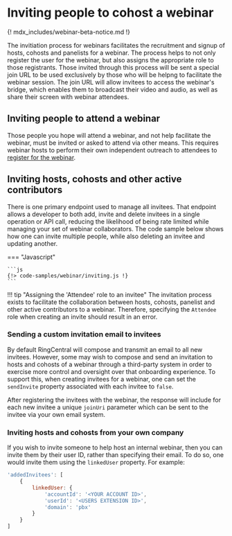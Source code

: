 # Inviting people to cohost a webinar

{! mdx_includes/webinar-beta-notice.md !}

The invitiation process for webinars facilitates the recruitment and signup of hosts, cohosts and panelists for a webinar. The process helps to not only register the user for the webinar, but also assigns the appropriate role to those registrants. Those invited through this process will be sent a special join URL to be used exclusively by those who will be helpng to facilitate the webinar session. The join URL will allow invitees to access the webinar's bridge, which enables them to broadcast their video and audio, as well as share their screen with webinar attendees. 

## Inviting people to attend a webinar

Those people you hope will attend a webinar, and not help facilitate the webinar, must be invited or asked to attend via other means. This requires webinar hosts to perform their own independent outreach to attendees to [register for the webinar](../registrants/).

## Inviting hosts, cohosts and other active contributors 

There is one primary endpoint used to manage all invitees. That endpoint allows a developer to both add, invite and delete invitees in a single operation or API call, reducing the likelihood of being rate limited while managing your set of webinar collaborators. The code sample below shows how one can invite multiple people, while also deleting an invitee and updating another. 

=== "Javascript"

    ```js
    {!> code-samples/webinar/inviting.js !}
    ```

!!! tip "Assigning the 'Attendee' role to an invitee"
    The invitation process exists to facilitate the collaboration between hosts, cohosts, panelist and other active contributors to a webinar. Therefore, specifying the `Attendee` role when creating an invite should result in an error. 

### Sending a custom invitation email to invitees

By default RingCentral will compose and transmit an email to all new invitees. However, some may wish to compose and send an invitation to hosts and cohosts of a webinar through a third-party system in order to exercise more control and oversight over that onboarding experience. To support this, when creating invitees for a webinar, one can set the `sendInvite` property associated with each invitee to `false`. 

After registering the invitees with the webinar, the response will include for each new invitee a unique `joinUri` parameter which can be sent to the invitee via your own email system. 

### Inviting hosts and cohosts from your own company

If you wish to invite someone to help host an internal webinar, then you can invite them by their user ID, rather than specifying their email. To do so, one would invite them using the `linkedUser` property. For example:

```js
'addedInvitees': [
	{
		linkedUser: {
			'accountId': '<YOUR ACCOUNT ID>',
			'userId': '<USERS EXTENSION ID>',
			'domain': 'pbx'
		}
	}
]
```


